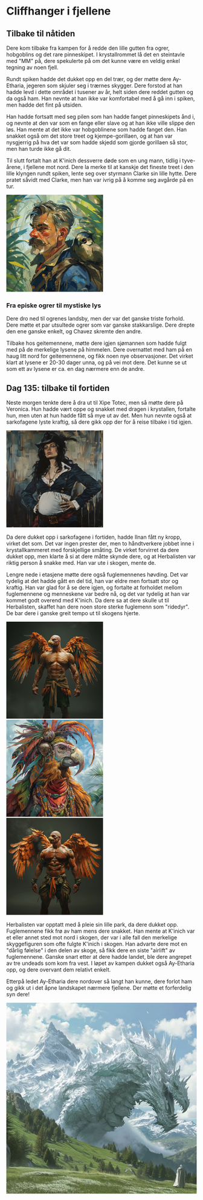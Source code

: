# Cliffhanger i fjellene

## Tilbake til nåtiden

Dere kom tilbake fra kampen for å redde den lille gutten fra ogrer, hobgoblins og det rare pinneskipet. I krystallrommet lå det en steintavle med "MM" på, dere spekulerte på om det kunne være en veldig enkel tegning av noen fjell.

Rundt spiken hadde det dukket opp en del trær, og der møtte dere Ay-Etharia, jegeren som skjuler seg i trærnes skygger. Dere forstod at han hadde levd i dette området i tusener av år, helt siden dere reddet gutten og da også ham. Han nevnte at han ikke var komfortabel med å gå inn i spiken, men hadde det fint på utsiden.

Han hadde fortsatt med seg pilen som han hadde fanget pinneskipets ånd i, og nevnte at den var som en fange eller slave og at han ikke ville slippe den løs. Han mente at det ikke var hobgoblinene som hadde fanget den. Han snakket også om det store treet og kjempe-gorillaen, og at han var nysgjerrig på hva det var som hadde skjedd som gjorde gorillaen så stor, men han turde ikke gå dit. 

Til slutt fortalt han at K'inich dessverre døde som en ung mann, tidlig i tyve-årene, i fjellene mot nord. Dere la merke til at kanskje det fineste treet i den lille klyngen rundt spiken, lente seg over styrmann Clarke sin lille hytte. Dere pratet såvidt med Clarke, men han var ivrig på å komme seg avgårde på en tur.

![Styrmann Clarke](images/Clarke_scout.png)

### Fra episke ogrer til mystiske lys

Dere dro ned til ogrenes landsby, men der var det ganske triste forhold. Dere møtte et par utsultede ogrer som var ganske stakkarslige. Dere drepte den ene ganske enkelt, og Chavez skremte den andre. 

Tilbake hos geitemennene, møtte dere igjen sjømannen som hadde fulgt med på de merkelige lysene på himmelen. Dere overnattet med ham på en haug litt nord for geitemennene, og fikk noen nye observasjoner. Det virket klart at lysene er 20-30 dager unna, og på vei mot dere. Det kunne se ut som ett av lysene er ca. en dag nærmere enn de andre.

## Dag 135: tilbake til fortiden

Neste morgen tenkte dere å dra ut til Xipe Totec, men så møtte dere på Veronica. Hun hadde vært oppe og snakket med dragen i krystallen, fortalte hun, men uten at hun hadde fått så mye ut av det. Men hun nevnte også at sarkofagene lyste kraftig, så dere gikk opp der for å reise tilbake i tid igjen.

![Veronica](images/surgeon_pregnant.png)

Da dere dukket opp i sarkofagene i fortiden, hadde Ilnan fått ny kropp, virket det som. Det var ingen prester der, men to håndtverkere jobbet inne i krystallkammeret med forskjellige småting. De virket forvirret da dere dukket opp, men klarte å si at dere måtte skynde dere, og at Herbalisten var riktig person å snakke med. Han var ute i skogen, mente de.

Lengre nede i etasjene møtte dere også fuglemennenes høvding. Det var tydelig at det hadde gått en del tid, han var eldre men fortsatt stor og kraftig. Han var glad for å se dere igjen, og fortalte at forholdet mellom fuglemennene og menneskene var bedre nå, og det var tydelig at han var kommet godt overend med K'inich. Da dere sa at dere skulle ut til Herbalisten, skaffet han dere noen store sterke fuglemenn som "ridedyr". De bar dere i ganske greit tempo ut til skogens hjerte.

![Fuglemann](images/birdman_mount_1.png) ![Fuglehøvding](images/bird_chief_1.png) ![Fuglemann](images/birdman_mount_2.png)

Herbalisten var opptatt med å pleie sin lille park, da dere dukket opp. Fuglemennene fikk frø av ham mens dere snakket. Han mente at K'inich var et eller annet sted mot nord i skogen, der var i alle fall den merkelige skyggefiguren som ofte fulgte K'inich i skogen. Han advarte dere mot en "dårlig følelse" i den delen av skoge, så fikk dere en siste "airlift" av fuglemennene. Ganske snart etter at dere hadde landet, ble dere angrepet av tre undeads som kom fra vest. I løpet av kampen dukket også Ay-Etharia opp, og dere overvant dem relativt enkelt.

Etterpå ledet Ay-Etharia dere nordover så langt han kunne, dere forlot ham og gikk ut i det åpne landskapet nærmere fjellene. Der møtte et forferdelig syn dere!

![Stor drage](images/dragonbig.jpg)

